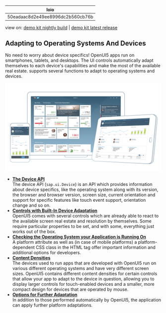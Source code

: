 <!-- loio50eadaac8d2e49ee8996dc2b560cb76b -->

| loio |
| -----|
| 50eadaac8d2e49ee8996dc2b560cb76b |

<div id="loio">

view on: [demo kit nightly build](https://openui5nightly.hana.ondemand.com/#/topic/50eadaac8d2e49ee8996dc2b560cb76b) | [demo kit latest release](https://openui5.hana.ondemand.com/#/topic/50eadaac8d2e49ee8996dc2b560cb76b)</div>

## Adapting to Operating Systems And Devices

No need to worry about device specifics! OpenUI5 apps run on smartphones, tablets, and desktops. The UI controls automatically adapt themselves to each device's capabilities and make the most of the available real estate. supports several functions to adapt to operating systems and devices.

![](images/loio4d2ab35a01d7482a90bee0d3354db457_LowRes.png) 

-   **[The Device API](The_Device_API_69a8e46.md "The device API (sap.ui.Device) is an API which provides information
		about device specifics, like the operating system along with its version, the browser and
		browser version, screen size, current orientation and support for specific features like
		touch event support, orientation change and so on.")**  
The device API \(`sap.ui.Device`\) is an API which provides information about device specifics, like the operating system along with its version, the browser and browser version, screen size, current orientation and support for specific features like touch event support, orientation change and so on.
-   **[Controls with Built-In Device Adaptation](Controls_with_Built_In_Device_Adaptation_328a340.md "OpenUI5 comes with several
		controls which are already able to react to the available screen real estate and resolution
		by themselves. Some require particular properties to be set, and with some, everything just
		works out of the box.")**  
OpenUI5 comes with several controls which are already able to react to the available screen real estate and resolution by themselves. Some require particular properties to be set, and with some, everything just works out of the box.
-   **[Checking the Operating System your Application is Running On](Checking_the_Operating_System_your_Application_is_Running_On_d1b26a2.md "A platform attribute as well as (in case of mobile platforms) a platform-dependent CSS
		class in the HTML tag offer important information and additional options for
		developers.")**  
A platform attribute as well as \(in case of mobile platforms\) a platform-dependent CSS class in the HTML tag offer important information and additional options for developers.
-   **[Content Densities](Content_Densities_e54f729.md "The devices used to run apps that are developed with OpenUI5 run on various different
		operating systems and have very different screen sizes. OpenUI5 contains different
		content densities for certain controls that allow your app to adapt to the device in
		question, allowing you to display larger controls for touch-enabled devices and a smaller,
		more compact design for devices that are operated by mouse.")**  
The devices used to run apps that are developed with OpenUI5 run on various different operating systems and have very different screen sizes. OpenUI5 contains different content densities for certain controls that allow your app to adapt to the device in question, allowing you to display larger controls for touch-enabled devices and a smaller, more compact design for devices that are operated by mouse.
-   **[Options for Further Adaptation](Options_for_Further_Adaptation_04eb520.md "In addition to those performed automatically by OpenUI5, the application can
		apply further platform adaptations.")**  
In addition to those performed automatically by OpenUI5, the application can apply further platform adaptations.

